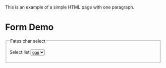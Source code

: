 <!DOCTYPE html>
<html>
    <head>
        <title>Example</title>
    </head>
    <body>
        <p>This is an example of a simple HTML page with one paragraph.</p>
    </body>
</html>


<!DOCTYPE HTML>
<html lang = "en">
  <head>
    <title>formDemo.html</title>
    <meta charset = "UTF-8" />
  </head>
  <body>
    <h1>Form Demo</h1>
    <form>
       <fieldset>
          <legend>Fates char select</legend>
          <p>
             <label>Select list</label>
             <select id = "myList">
               <option value = "1">ggg</option>
               <option value = "2">hhh</option>
               <option value = "3">ooo</option>
               <option value = "4">hhh</option>
             </select>
          </p>
       </fieldset>
    </form>
  </body>
</html>
